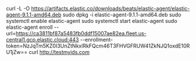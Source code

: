 curl -L -O https://artifacts.elastic.co/downloads/beats/elastic-agent/elastic-agent-9.1.1-amd64.deb 
sudo dpkg -i elastic-agent-9.1.1-amd64.deb
sudo systemctl enable elastic-agent 
sudo systemctl start elastic-agent 
sudo elastic-agent enroll --url=https://ca3811bf87a5483fb0ddf15007ae82ea.fleet.us-central1.gcp.elastic.cloud:443 --enrollment-token=NzJqTm5KZ0I3UnZtNkxlRkFQcm46T3FHVGFRUW41ZkNJQ1oxdE10RU1jZw== 
curl http://testmyids.com


